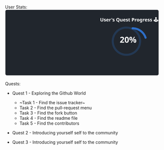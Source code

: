 
  User Stats:<br>
  ![User Draft Stats](/userCards/draft.svg)

  
Quests:
  - Quest 1 - Exploring the Github World
    - ~Task 1 - Find the issue tracker~
    - Task 2 - Find the pull-request menu
    - Task 3 - Find the fork button
    - Task 4 - Find the readme file
    - Task 5 - Find the contributors
  - Quest 2 - Introducing yourself self to the community

  - Quest 3 - Introducing yourself self to the community
